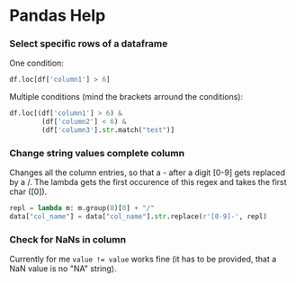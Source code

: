 # Pandas Help

### Select specific rows of a dataframe
One condition:
```python
df.loc[df['column1'] > 6]
```
Multiple conditions (mind the brackets arround the conditions):
```python
df.loc[(df['column1'] > 6) & 
        (df['column2'] < 6) &
        (df['column3'].str.match("test")]
```
### Change string values complete column
Changes all the column entries, so that a - after a digit [0-9] gets replaced by a /.
The lambda gets the first occurence of this regex and takes the first char ([0]).
```python
repl = lambda m: m.group(0)[0] + "/"
data["col_name"] = data["col_name"].str.replace(r'[0-9]-', repl)
```

### Check for NaNs in column
Currently for me `value != value` works fine (it has to be provided, that a NaN value is no "NA" string).
